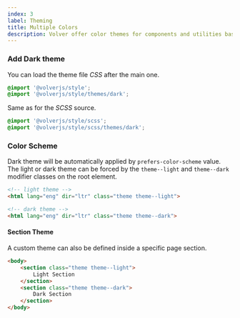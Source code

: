 ```yaml
---
index: 3
label: Theming
title: Multiple Colors 
description: Volver offer color themes for components and utilities based on user color scheme preferences or design requirements. 
---
```


### Add Dark theme

You can load the theme file *CSS* after the main one.

```css
@import '@volverjs/style';
@import '@volverjs/style/themes/dark';
```

Same as for the *SCSS* source.

```scss
@import '@volverjs/style/scss';
@import '@volverjs/style/scss/themes/dark';
```

### Color Scheme

Dark theme will be automatically applied by `prefers-color-scheme` value.
The light or dark theme can be forced by the `theme--light` and `theme--dark` modifier classes on the root element.

```html
<!-- light theme -->
<html lang="eng" dir="ltr" class="theme theme--light">

<!-- dark theme -->
<html lang="eng" dir="ltr" class="theme theme--dark">
```

#### Section Theme

A custom theme can also be defined inside a specific page section.

```html
<body>
    <section class="theme theme--light">
        Light Section 
    </section>
    <section class="theme theme--dark">
        Dark Section 
    </section>
</body>
```